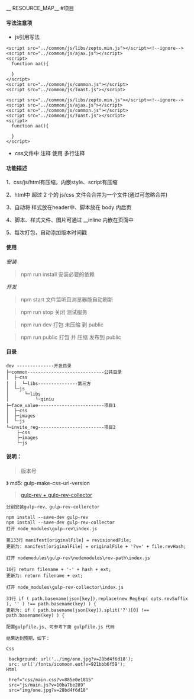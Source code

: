 __ RESOURCE_MAP__
#项目

#### 写法注意项

+ js引用写法

```
<script src="../common/js/libs/zepto.min.js"></script><!--ignore-->
<script src="../common/js/ajax.js"></script>
<script>
  function aa(){

  }
</script>
<script src="../common/js/common.js"></script>
<script src="../common/js/Toast.js"></script>
```

```
<script src="../common/js/libs/zepto.min.js"></script><!--ignore-->
<script src="../common/js/ajax.js"></script>
<script src="../common/js/common.js"></script>
<script src="../common/js/Toast.js"></script>
<script>
  function aa(){

  }
</script>
```

+ css文件中 注释 使用 多行注释




#### 功能描述

1、css/js/html有压缩，内嵌style、script有压缩

2、html中 超过 2 个的 js/css 文件会合并为一个文件(通过<!--ignore-->可忽略合并)

3、自动将 样式放在header中、脚本放在 body 内后页

4、脚本、样式文件、图片可通过 __inline 内嵌在页面中

5、每次打包，自动添加版本时间戳




#### 使用

*安装*
> npm run install 安装必要的依赖

*开发*

> npm start 文件监听且浏览器能自动刷新

> npm run stop 关闭 测试服务

> npm run dev 打包 未压缩 到 public

> npm run public  打包 并 压缩 发布到 public



#### 目录

	dev --------------开发目录
	├─common-----------------------------公共目录
	│  ├─css
	│  │  └─libs---------------第三方
	│  └─js
	│      └─libs
	│          └─qiniu
	├─face_value-------------------------项目1
	│  ├─css
	│  ├─images
	│  └─js
	└─invite_reg-------------------------项目2
	    ├─css
	    ├─images
	    └─js



#### 说明：

> 版本号

》 md5: gulp-make-css-url-version




> [gulp-rev + gulp-rev-collector](https://coding.net/u/givebest/p/gulp-automatic-add-version/git) 

	分别安装gulp-rev、gulp-rev-collerctor

	npm install --save-dev gulp-rev 
	npm install --save-dev gulp-rev-collector
	打开 node_modules\gulp-rev\index.js

	第133行 manifest[originalFile] = revisionedFile; 
	更新为: manifest[originalFile] = originalFile + '?v=' + file.revHash;

	打开 nodemodules\gulp-rev\nodemodules\rev-path\index.js

	10行 return filename + '-' + hash + ext; 
	更新为: return filename + ext;

	打开 node_modules\gulp-rev-collector\index.js

	31行 if ( path.basename(json[key]).replace(new RegExp( opts.revSuffix ), '' ) !== path.basename(key) ) { 
	更新为: if ( path.basename(json[key]).split('?')[0] !== path.basename(key) ) {

	配置gulpfile.js, 可参考下面 gulpfile.js 代码

	结果达到预期，如下：

	Css

	 background: url('../img/one.jpg?v=28bd4f6d18');
	 src: url('/fonts/icomoon.eot?v=921bbb6f59');
	Html

	 href="css/main.css?v=885e0e1815"
	 src="js/main.js?v=10ba7be289"
	 src="img/one.jpg?v=28bd4f6d18"